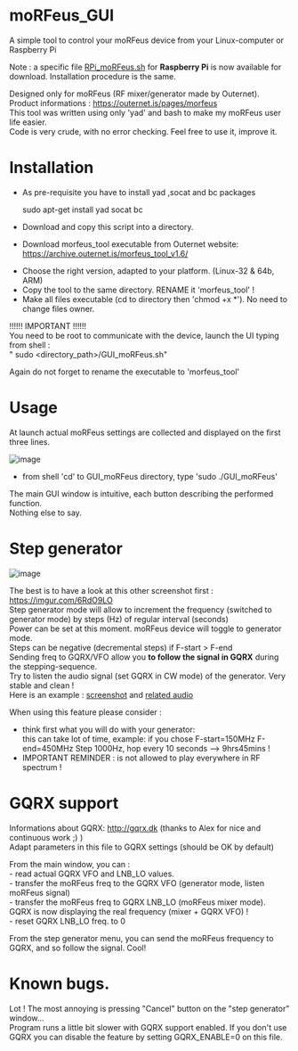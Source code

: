 # moRFeus_GUI

A simple tool to control your moRFeus device from your Linux-computer or Raspberry Pi

Note : a specific file [RPi_moRFeus.sh](https://github.com/LamaBleu/moRFeus_GUI/RPi_moRFeus.sh) for **Raspberry Pi** is now available for download. Installation procedure is the same.

Designed only for moRFeus (RF mixer/generator made by Outernet).  
Product informations : https://outernet.is/pages/morfeus   
This tool was written using only 'yad' and bash to make my moRFeus user life easier.  
Code is very crude, with no error checking. Feel free to use it, improve it. 

Installation  
============

* As pre-requisite you have to install yad ,socat and bc packages  

     sudo apt-get install yad socat bc  
     
* Download and copy this script into a directory.  
* Download morfeus_tool executable from Outernet website: https://archive.outernet.is/morfeus_tool_v1.6/  
- Choose the right version, adapted to your platform.  (Linux-32 & 64b, ARM)    
- Copy the tool to the same directory. RENAME it 'morfeus_tool' !  
- Make all files executable (cd to directory then 'chmod +x *'). No need to change files owner. 
 

!!!!!! IMPORTANT !!!!!!  
You need to be root to communicate with the device, launch the UI typing from shell :   
  " sudo <directory_path>/GUI_moRFeus.sh"  

 Again do not forget to rename the executable to 'morfeus_tool'  

Usage  
=====

At launch actual moRFeus settings are collected and displayed on the first three lines.

![image](https://user-images.githubusercontent.com/26578895/38947869-5274aa46-433e-11e8-8e76-18c5039fda80.png)

- from shell 'cd' to GUI_moRFeus directory, type 'sudo ./GUI_moRFeus'  

The main GUI window is intuitive, each button describing the performed function.  
Nothing else to say.  

Step generator
==============

![image](https://user-images.githubusercontent.com/26578895/38948007-aca71f4e-433e-11e8-9bfe-714a17975774.png)



The best is to have a look at this other screenshot first : https://imgur.com/6RdO9LO   
Step generator mode will allow to increment the frequency (switched to generator mode) by steps (Hz) of regular interval (seconds)  
Power can be set at this moment. moRFeus device will toggle to generator mode.  
Steps can be negative (decremental steps) if F-start > F-end  
Sending freq to GQRX/VFO allow you **to follow the signal in GQRX** during the stepping-sequence.  
Try to listen the audio signal (set GQRX in CW mode) of the generator. Very stable and clean !  
Here is an example : [screenshot](https://imgur.com/vmZoEP2) and [related audio](https://vocaroo.com/i/s0efbrP0W1cP)

When using this feature please consider : 
- think first what you will do with your generator:  
  this can take lot of time, example: if you chose F-start=150MHz F-end=450MHz Step 1000Hz, hop every 10 seconds --> 9hrs45mins !  
- IMPORTANT REMINDER : is not allowed to play everywhere in RF spectrum !  


GQRX support  
============
Informations about GQRX: http://gqrx.dk (thanks to Alex for nice and continuous work ;) )  
 Adapt parameters in this file to GQRX settings (should be OK by default)  
 
 From the main window, you can :  
	- read actual GQRX VFO and LNB_LO values.  
	- transfer the moRFeus freq to the GQRX VFO (generator mode, listen moRFeus signal)  
	- transfer the moRFeus freq to GQRX LNB_LO (moRFeus mixer mode).
	  GQRX is now displaying the real frequency (mixer + GQRX VFO) !  
	- reset GQRX LNB_LO freq. to 0 
	  
 
 From the step generator menu, you can send the moRFeus frequency to GQRX, and so follow the signal. Cool!  


Known bugs.  
===========
Lot ! 
The most annoying is pressing "Cancel" button on the "step generator" window...  
Program runs a little bit slower with GQRX support enabled. 
If you don't use GQRX you can disable the feature by setting GQRX_ENABLE=0 on this file.  


